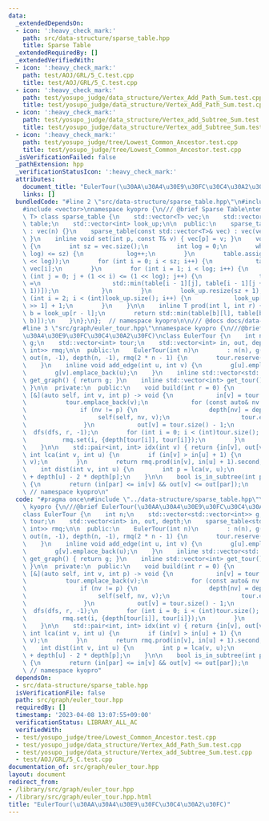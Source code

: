 ```yaml
---
data:
  _extendedDependsOn:
  - icon: ':heavy_check_mark:'
    path: src/data-structure/sparse_table.hpp
    title: Sparse Table
  _extendedRequiredBy: []
  _extendedVerifiedWith:
  - icon: ':heavy_check_mark:'
    path: test/AOJ/GRL/5_C.test.cpp
    title: test/AOJ/GRL/5_C.test.cpp
  - icon: ':heavy_check_mark:'
    path: test/yosupo_judge/data_structure/Vertex_Add_Path_Sum.test.cpp
    title: test/yosupo_judge/data_structure/Vertex_Add_Path_Sum.test.cpp
  - icon: ':heavy_check_mark:'
    path: test/yosupo_judge/data_structure/Vertex_add_Subtree_Sum.test.cpp
    title: test/yosupo_judge/data_structure/Vertex_add_Subtree_Sum.test.cpp
  - icon: ':heavy_check_mark:'
    path: test/yosupo_judge/tree/Lowest_Common_Ancestor.test.cpp
    title: test/yosupo_judge/tree/Lowest_Common_Ancestor.test.cpp
  _isVerificationFailed: false
  _pathExtension: hpp
  _verificationStatusIcon: ':heavy_check_mark:'
  attributes:
    document_title: "EulerTour(\u30AA\u30A4\u30E9\u30FC\u30C4\u30A2\u30FC)"
    links: []
  bundledCode: "#line 2 \"src/data-structure/sparse_table.hpp\"\n#include <numeric>\n\
    #include <vector>\nnamespace kyopro {\n/// @brief Sparse Table\ntemplate <class\
    \ T> class sparse_table {\n    std::vector<T> vec;\n    std::vector<std::vector<T>>\
    \ table;\n    std::vector<int> look_up;\n\n  public:\n    sparse_table(int n)\
    \ : vec(n) {}\n    sparse_table(const std::vector<T>& vec) : vec(vec) { build();\
    \ }\n    inline void set(int p, const T& v) { vec[p] = v; }\n    void build()\
    \ {\n        int sz = vec.size();\n        int log = 0;\n        while ((1 <<\
    \ log) <= sz) {\n            log++;\n        }\n        table.assign(log, std::vector<T>(1\
    \ << log));\n        for (int i = 0; i < sz; i++) {\n            table[0][i] =\
    \ vec[i];\n        }\n        for (int i = 1; i < log; i++) {\n            for\
    \ (int j = 0; j + (1 << i) <= (1 << log); j++) {\n                table[i][j]\
    \ =\n                    std::min(table[i - 1][j], table[i - 1][j + (1 << (i -\
    \ 1))]);\n            }\n        }\n        look_up.resize(sz + 1);\n        for\
    \ (int i = 2; i < (int)look_up.size(); i++) {\n            look_up[i] = look_up[i\
    \ >> 1] + 1;\n        }\n    }\n\n    inline T prod(int l, int r) {\n        int\
    \ b = look_up[r - l];\n        return std::min(table[b][l], table[b][r - (1 <<\
    \ b)]);\n    }\n};\n};  // namespace kyopro\n\n/// @docs docs/data-structure/sparse_table.md\n\
    #line 3 \"src/graph/euler_tour.hpp\"\nnamespace kyopro {\n///@brief EulerTour(\u30AA\
    \u30A4\u30E9\u30FC\u30C4\u30A2\u30FC)\nclass EulerTour {\n    int n;\n    std::vector<std::vector<int>>\
    \ g;\n    std::vector<int> tour;\n    std::vector<int> in, out, depth;\n    sparse_table<std::pair<int,\
    \ int>> rmq;\n\n  public:\n    EulerTour(int n)\n        : n(n), g(n), in(n, -1),\
    \ out(n, -1), depth(n, -1), rmq(2 * n - 1) {\n        tour.reserve(2 * n - 1);\n\
    \    }\n    inline void add_edge(int u, int v) {\n        g[u].emplace_back(v);\n\
    \        g[v].emplace_back(u);\n    }\n    inline std::vector<std::vector<int>>\
    \ get_graph() { return g; }\n    inline std::vector<int> get_tour() { return tour;\
    \ }\n\n  private:\n  public:\n    void build(int r = 0) {\n        auto dfs =\
    \ [&](auto self, int v, int p) -> void {\n            in[v] = tour.size();\n \
    \           tour.emplace_back(v);\n            for (const auto& nv : g[v])\n \
    \               if (nv != p) {\n                    depth[nv] = depth[v] + 1;\n\
    \                    self(self, nv, v);\n                    tour.emplace_back(v);\n\
    \                }\n            out[v] = tour.size() - 1;\n        };\n      \
    \  dfs(dfs, r, -1);\n        for (int i = 0; i < (int)tour.size(); i++) {\n  \
    \          rmq.set(i, {depth[tour[i]], tour[i]});\n        }\n        rmq.build();\n\
    \    }\n\n    std::pair<int, int> idx(int v) { return {in[v], out[v]}; }\n   \
    \ int lca(int v, int u) {\n        if (in[v] > in[u] + 1) {\n            std::swap(u,\
    \ v);\n        }\n        return rmq.prod(in[v], in[u] + 1).second;\n    }\n\n\
    \    int dist(int v, int u) {\n        int p = lca(v, u);\n        return depth[v]\
    \ + depth[u] - 2 * depth[p];\n    }\n\n    bool is_in_subtree(int par, int v)\
    \ {\n        return (in[par] <= in[v] && out[v] <= out[par]);\n    }\n};\n}; \
    \ // namespace kyopro\n"
  code: "#pragma once\n#include \"../data-structure/sparse_table.hpp\"\nnamespace\
    \ kyopro {\n///@brief EulerTour(\u30AA\u30A4\u30E9\u30FC\u30C4\u30A2\u30FC)\n\
    class EulerTour {\n    int n;\n    std::vector<std::vector<int>> g;\n    std::vector<int>\
    \ tour;\n    std::vector<int> in, out, depth;\n    sparse_table<std::pair<int,\
    \ int>> rmq;\n\n  public:\n    EulerTour(int n)\n        : n(n), g(n), in(n, -1),\
    \ out(n, -1), depth(n, -1), rmq(2 * n - 1) {\n        tour.reserve(2 * n - 1);\n\
    \    }\n    inline void add_edge(int u, int v) {\n        g[u].emplace_back(v);\n\
    \        g[v].emplace_back(u);\n    }\n    inline std::vector<std::vector<int>>\
    \ get_graph() { return g; }\n    inline std::vector<int> get_tour() { return tour;\
    \ }\n\n  private:\n  public:\n    void build(int r = 0) {\n        auto dfs =\
    \ [&](auto self, int v, int p) -> void {\n            in[v] = tour.size();\n \
    \           tour.emplace_back(v);\n            for (const auto& nv : g[v])\n \
    \               if (nv != p) {\n                    depth[nv] = depth[v] + 1;\n\
    \                    self(self, nv, v);\n                    tour.emplace_back(v);\n\
    \                }\n            out[v] = tour.size() - 1;\n        };\n      \
    \  dfs(dfs, r, -1);\n        for (int i = 0; i < (int)tour.size(); i++) {\n  \
    \          rmq.set(i, {depth[tour[i]], tour[i]});\n        }\n        rmq.build();\n\
    \    }\n\n    std::pair<int, int> idx(int v) { return {in[v], out[v]}; }\n   \
    \ int lca(int v, int u) {\n        if (in[v] > in[u] + 1) {\n            std::swap(u,\
    \ v);\n        }\n        return rmq.prod(in[v], in[u] + 1).second;\n    }\n\n\
    \    int dist(int v, int u) {\n        int p = lca(v, u);\n        return depth[v]\
    \ + depth[u] - 2 * depth[p];\n    }\n\n    bool is_in_subtree(int par, int v)\
    \ {\n        return (in[par] <= in[v] && out[v] <= out[par]);\n    }\n};\n}; \
    \ // namespace kyopro"
  dependsOn:
  - src/data-structure/sparse_table.hpp
  isVerificationFile: false
  path: src/graph/euler_tour.hpp
  requiredBy: []
  timestamp: '2023-04-08 13:07:55+09:00'
  verificationStatus: LIBRARY_ALL_AC
  verifiedWith:
  - test/yosupo_judge/tree/Lowest_Common_Ancestor.test.cpp
  - test/yosupo_judge/data_structure/Vertex_Add_Path_Sum.test.cpp
  - test/yosupo_judge/data_structure/Vertex_add_Subtree_Sum.test.cpp
  - test/AOJ/GRL/5_C.test.cpp
documentation_of: src/graph/euler_tour.hpp
layout: document
redirect_from:
- /library/src/graph/euler_tour.hpp
- /library/src/graph/euler_tour.hpp.html
title: "EulerTour(\u30AA\u30A4\u30E9\u30FC\u30C4\u30A2\u30FC)"
---
```


